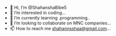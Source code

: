 - 👋 Hi, I’m @ShahanshaBibe5
- 👀 I’m interested in coding...
- 🌱 I’m currently learning .programming..
- 💞️ I’m looking to collaborate on MNC companies...
- 📫 How to reach me shahannsshaa@gmail.com...

<!---
ShahanshaBibe5/ShahanshaBibe5 is a ✨ special ✨ repository because its `README.md` (this file) appears on your GitHub profile.
You can click the Preview link to take a look at your changes.
--->
